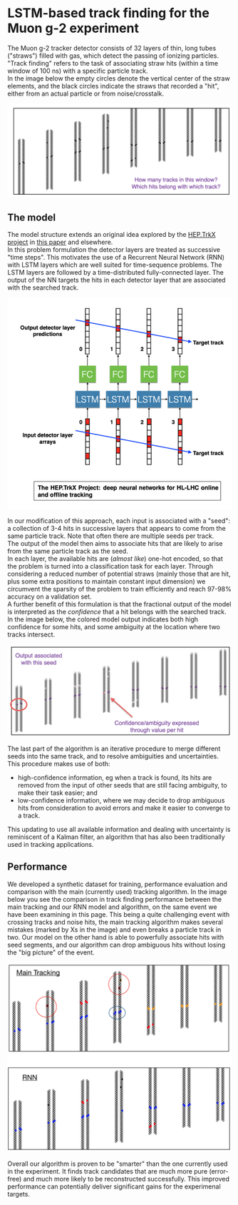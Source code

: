 # LSTM-based track finding for the Muon g-2 experiment

The Muon g-2 tracker detector consists of 32 layers of thin, long tubes ("straws") filled with gas, which detect the passing of ionizing particles.  
"Track finding" refers to the task of associating straw hits (within a time window of 100 ns) with a specific particle track.  
In the image below the empty circles denote the vertical center of the straw elements, and the black circles indicate the straws that recorded a "hit", either from an actual particle or from noise/crosstalk. 

![Window hits](https://github.com/ManolisKar/ML_tracking/blob/main/track_finding/RNN/images/window_hits.png?raw=true)


## The model 

The model structure extends an original idea explored by the [HEP.TrkX project](https://heptrkx.github.io) in [this paper](https://www.epj-conferences.org/articles/epjconf/abs/2017/19/epjconf_ctdw2017_00003/epjconf_ctdw2017_00003.html) and elsewhere.  
In this problem formulation the detector layers are treated as successive "time steps". This motivates the use of a Recurrent Neural Network (RNN) with LSTM layers which are well suited for time-sequence problems. The LSTM layers are followed by a time-distributed fully-connected layer. The output of the NN targets the hits in each detector layer that are associated with the searched track. 

![LSTM_HepTrkX](https://github.com/ManolisKar/ML_tracking/blob/main/track_finding/RNN/images/HEP.TrkX_LSTM.png?raw=true)

In our modification of this approach, each input is associated with a "seed": a collection of 3-4 hits in successive layers that appears to come from the same particle track. Note that often there are multiple seeds per track.  
The output of the model then aims to associate hits that are likely to arise from the same particle track as the seed.  
In each layer, the available hits are (_almost like_) one-hot encoded, so that the problem is turned into a classification task for each layer. Through considering a reduced number of potential straws (mainly those that are hit, plus some extra positions to maintain constant input dimension) we circumvent the sparsity of the problem to train efficiently and reach 97-98% accuracy on a validation set.  
A further benefit of this formulation is that the fractional output of the model is interpreted as the _confidence_ that a hit belongs with the searched track. In the image below, the colored model output indicates both high confidence for some hits, and some ambiguity at the location where two tracks intersect.

![model output](https://github.com/ManolisKar/ML_tracking/blob/main/track_finding/RNN/images/model_output.png?raw=true)

The last part of the algorithm is an iterative procedure to merge different seeds into the same track, and to resolve ambiguities and uncertainties. This procedure makes use of both:
* high-confidence information, eg when a track is found, its hits are removed from the input of other seeds that are still facing ambiguity, to make their task easier; and
* low-confidence information, where we may decide to drop ambiguous hits from consideration to avoid errors and make it easier to converge to a track.  

This updating to use all available information and dealing with uncertainty is reminiscent of a Kalman filter, an algorithm that has also been traditionally used in tracking applications.



## Performance

We developed a synthetic dataset for training, performance evaluation and comparison with the main (currently used) tracking algorithm. 
In the image below you see the comparison in track finding performance between the main tracking and our RNN model and algorithm, on the same event we have been examining in this page. This being a quite challenging event with crossing tracks and noise hits, the main tracking algorithm makes several mistakes (marked by Xs in the image) and even breaks a particle track in two. Our model on the other hand is able to powerfully associate hits with seed segments, and our algorithm can drop ambiguous hits without losing the "big picture" of the event.

![comparison](https://github.com/ManolisKar/ML_tracking/blob/main/track_finding/RNN/images/comparison.png?raw=true)


Overall our algorithm is proven to be "smarter" than the one currently used in the experiment. It finds track candidates that are much more pure (error-free) and much more likely to be reconstructed successfully. This improved performance can potentially deliver significant gains for the experimenal targets. 